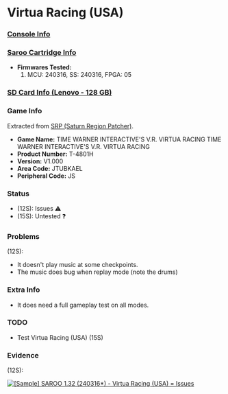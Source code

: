 # Virtua Racing (USA)

### [Console Info](../../../../../Info/Consoles/VA13/README.md)

### [Saroo Cartridge Info](../../../../../Info/Cartridges/RetroGameParadiseStore/1.32F/README.md)

- <b>Firmwares Tested:</b>
  1. MCU: 240316, SS: 240316, FPGA: 05

### [SD Card Info (Lenovo - 128 GB)](../../../../../Info/SdCards/Lenovo/128GB/fat32/README.md)

### Game Info

Extracted from [SRP (Saturn Region Patcher)](https://segaxtreme.net/resources/saturn-region-patcher.81/download).

- <b>Game Name:</b> TIME WARNER INTERACTIVE'S V.R. VIRTUA RACING TIME WARNER INTERACTIVE'S V.R. VIRTUA RACING
- <b>Product Number:</b> T-4801H
- <b>Version:</b> V1.000
- <b>Area Code:</b> JTUBKAEL
- <b>Peripheral Code:</b> JS

### Status

- (12S): Issues :warning:
- (15S): Untested :question:

### Problems

(12S):

- It doesn't play music at some checkpoints.
- The music does bug when replay mode (note the drums)

### Extra Info

- It does need a full gameplay test on all modes.

### TODO

- Test Virtua Racing (USA) (15S)

### Evidence

(12S):

[![[Sample] SAROO 1.32 (240316*) - Virtua Racing (USA) = Issues](https://img.youtube.com/vi/-dpLxJRGehs/0.jpg)](https://www.youtube.com/watch?v=-dpLxJRGehs)
